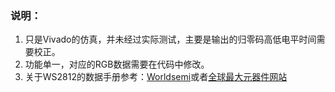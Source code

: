 ### 说明：
1. 只是Vivado的仿真，并未经过实际测试，主要是输出的归零码高低电平时间需要校正。
2. 功能单一，对应的RGB数据需要在代码中修改。
3. 关于WS2812的数据手册参考：[Worldsemi](http://cn.world-semi.com/solution/search/WS2812)或者[全球最大元器件网站](https://www.taobao.com/)
